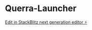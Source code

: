 # Querra-Launcher

[Edit in StackBlitz next generation editor ⚡️](https://stackblitz.com/~/github.com/MoozStudioZ/Querra-Launcher)